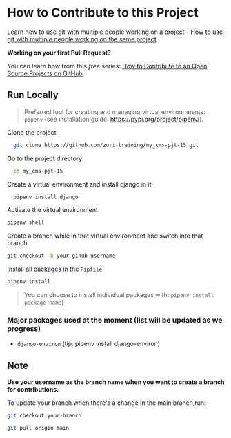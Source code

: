 # How to Contribute to this Project

Learn how to use git with multiple people working on a project - [How to use git with multiple people working on the same project](https://medium.com/@sriteja95/how-to-use-git-with-multiple-people-working-on-the-same-project-8fb411bad6b9).

**Working on your first Pull Request?**

You can learn how from this *free* series: [How to Contribute to an Open Source Projects on GitHub](https://kcd.im/pull-request).

## Run Locally

> Preferred tool for creating and managing virtual environmnents: `pipenv` (see installation guide: <https://pypi.org/project/pipenv/>).

Clone the project
```bash
  git clone https://github.com/zuri-training/my_cms-pjt-15.git
```

Go to the project directory

```bash
  cd my_cms-pjt-15
```

Create a virtual environment and install django in it

```bash
  pipenv install django
```

Activate the virtual environment
```bash
pipenv shell
```

Create a branch while in that virtual environment and switch into that branch
```bash
git checkout -b your-gihub-username
```

Install all packages in the `Pipfile`
```bash
pipenv install
```
> You can choose to install individual packages with: `pipenv install package-name`)
### Major packages used at the moment (list will be updated as we progress)

- `django-environ` (tip: pipenv install django-environ)

## Note

**Use your username as the branch name when you want to create a branch for contributions.**

To update your branch when there's a change in the main branch,run:

```bash
git checkout your-branch

git pull origin main
```
